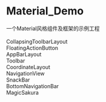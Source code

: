 # Material_Demo  <br/>
一个Material风格组件及框架的示例工程  <br/>
<br/>
CollapsingToolbarLayout <br/>
FloatingActionButton <br/>
AppBarLayout  <br/>
Toolbar  <br/>
CoordinateLayout  <br/>
NavigationView  <br/>
SnackBar  <br/>
BottomNavigationBar  <br/>
MagicSakura   <br/>
